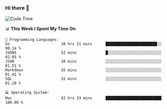 ### Hi there 👋

<!--
**CrazyCollin/crazycollin** is a ✨ _special_ ✨ repository because its `README.md` (this file) appears on your GitHub profile.

Here are some ideas to get you started:

- 🔭 I’m currently working on ...
- 🌱 I’m currently learning ...
- 👯 I’m looking to collaborate on ...
- 🤔 I’m looking for help with ...
- 💬 Ask me about ...
- 📫 How to reach me: ...
- 😄 Pronouns: ...
- ⚡ Fun fact: ...
-->

<!--START_SECTION:waka-->
![Code Time](http://img.shields.io/badge/Code%20Time-4%2C838%20hrs%208%20mins-blue)

📊 **This Week I Spent My Time On** 

```text
💬 Programming Languages: 
Go                       38 hrs 21 mins      ███████████████████████░░   90.14 % 
JSON5                    52 mins             █░░░░░░░░░░░░░░░░░░░░░░░░   02.05 % 
JSON                     38 mins             ░░░░░░░░░░░░░░░░░░░░░░░░░   01.51 % 
Markdown                 35 mins             ░░░░░░░░░░░░░░░░░░░░░░░░░   01.41 % 
SQL                      32 mins             ░░░░░░░░░░░░░░░░░░░░░░░░░   01.28 % 

💻 Operating System: 
Mac                      42 hrs 33 mins      █████████████████████████   100.00 % 
```


<!--END_SECTION:waka-->
